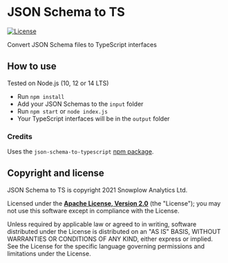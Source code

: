 # JSON Schema to TS

[![License][license-image]][license]

Convert JSON Schema files to TypeScript interfaces

## How to use

Tested on Node.js (10, 12 or 14 LTS)

- Run `npm install`
- Add your JSON Schemas to the `input` folder
- Run `npm start` or `node index.js`
- Your TypeScript interfaces will be in the `output` folder

### Credits

Uses the `json-schema-to-typescript` [npm package](https://www.npmjs.com/package/json-schema-to-typescript).

## Copyright and license

JSON Schema to TS is copyright 2021 Snowplow Analytics Ltd.

Licensed under the **[Apache License, Version 2.0][license]** (the "License");
you may not use this software except in compliance with the License.

Unless required by applicable law or agreed to in writing, software
distributed under the License is distributed on an "AS IS" BASIS,
WITHOUT WARRANTIES OR CONDITIONS OF ANY KIND, either express or implied.
See the License for the specific language governing permissions and
limitations under the License.

[license-image]: http://img.shields.io/badge/license-Apache--2-blue.svg?style=flat
[license]: http://www.apache.org/licenses/LICENSE-2.0

